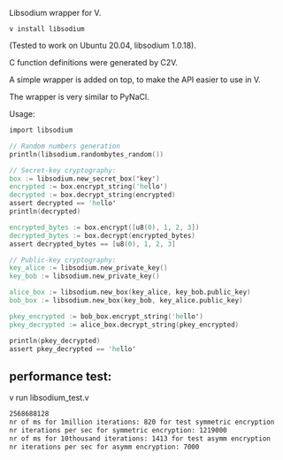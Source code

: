 Libsodium wrapper for V.

```
v install libsodium
```

(Tested to work on Ubuntu 20.04, libsodium 1.0.18).

C function definitions were generated by C2V.

A simple wrapper is added on top, to make the API
easier to use in V.

The wrapper is very similar to PyNaCl.

Usage:

```v
import libsodium

// Random numbers generation
println(libsodium.randombytes_random())

// Secret-key cryptography:
box := libsodium.new_secret_box('key')
encrypted := box.encrypt_string('hello')
decrypted := box.decrypt_string(encrypted)
assert decrypted == 'hello'
println(decrypted)

encrypted_bytes := box.encrypt([u8(0), 1, 2, 3])
decrypted_bytes := box.decrypt(encrypted_bytes)
assert decrypted_bytes == [u8(0), 1, 2, 3]

// Public-key cryptography:
key_alice := libsodium.new_private_key()
key_bob := libsodium.new_private_key()

alice_box := libsodium.new_box(key_alice, key_bob.public_key)
bob_box := libsodium.new_box(key_bob, key_alice.public_key)

pkey_encrypted := bob_box.encrypt_string('hello')
pkey_decrypted := alice_box.decrypt_string(pkey_encrypted)

println(pkey_decrypted)
assert pkey_decrypted == 'hello'
```

## performance test:

v run libsodium_test.v

```bash
2568688128
nr of ms for 1million iterations: 820 for test symmetric encryption
nr iterations per sec for symmetric encryption: 1219000
nr of ms for 10thousand iterations: 1413 for test asymm encryption
nr iterations per sec for asymm encryption: 7000
```
